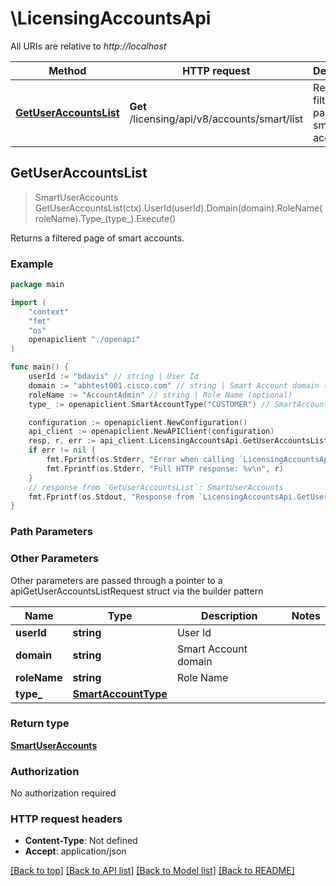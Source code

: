 # \LicensingAccountsApi

All URIs are relative to *http://localhost*

Method | HTTP request | Description
------------- | ------------- | -------------
[**GetUserAccountsList**](LicensingAccountsApi.md#GetUserAccountsList) | **Get** /licensing/api/v8/accounts/smart/list | Returns a filtered page of smart accounts.



## GetUserAccountsList

> SmartUserAccounts GetUserAccountsList(ctx).UserId(userId).Domain(domain).RoleName(roleName).Type_(type_).Execute()

Returns a filtered page of smart accounts.

### Example

```go
package main

import (
    "context"
    "fmt"
    "os"
    openapiclient "./openapi"
)

func main() {
    userId := "bdavis" // string | User Id
    domain := "abhtest001.cisco.com" // string | Smart Account domain (optional)
    roleName := "AccountAdmin" // string | Role Name (optional)
    type_ := openapiclient.SmartAccountType("CUSTOMER") // SmartAccountType |  (optional)

    configuration := openapiclient.NewConfiguration()
    api_client := openapiclient.NewAPIClient(configuration)
    resp, r, err := api_client.LicensingAccountsApi.GetUserAccountsList(context.Background()).UserId(userId).Domain(domain).RoleName(roleName).Type_(type_).Execute()
    if err != nil {
        fmt.Fprintf(os.Stderr, "Error when calling `LicensingAccountsApi.GetUserAccountsList``: %v\n", err)
        fmt.Fprintf(os.Stderr, "Full HTTP response: %v\n", r)
    }
    // response from `GetUserAccountsList`: SmartUserAccounts
    fmt.Fprintf(os.Stdout, "Response from `LicensingAccountsApi.GetUserAccountsList`: %v\n", resp)
}
```

### Path Parameters



### Other Parameters

Other parameters are passed through a pointer to a apiGetUserAccountsListRequest struct via the builder pattern


Name | Type | Description  | Notes
------------- | ------------- | ------------- | -------------
 **userId** | **string** | User Id | 
 **domain** | **string** | Smart Account domain | 
 **roleName** | **string** | Role Name | 
 **type_** | [**SmartAccountType**](SmartAccountType.md) |  | 

### Return type

[**SmartUserAccounts**](SmartUserAccounts.md)

### Authorization

No authorization required

### HTTP request headers

- **Content-Type**: Not defined
- **Accept**: application/json

[[Back to top]](#) [[Back to API list]](../README.md#documentation-for-api-endpoints)
[[Back to Model list]](../README.md#documentation-for-models)
[[Back to README]](../README.md)

